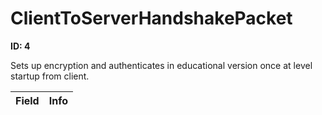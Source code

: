 # ClientToServerHandshakePacket

**ID: 4**  

Sets up encryption and authenticates in educational version once at level startup from client.

<table><thead><tr><th>Field</th><th>Info</th></tr></thead><tbody>
</tbody></table>